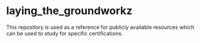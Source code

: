 # laying_the_groundworkz
This repository is used as a reference for publicly available resources which can be used to study for specific certifications.
